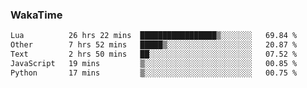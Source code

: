 ### WakaTime

<!--START_SECTION:waka-->

```txt
Lua          26 hrs 22 mins  █████████████████▒░░░░░░░   69.84 %
Other        7 hrs 52 mins   █████▒░░░░░░░░░░░░░░░░░░░   20.87 %
Text         2 hrs 50 mins   ██░░░░░░░░░░░░░░░░░░░░░░░   07.52 %
JavaScript   19 mins         ▒░░░░░░░░░░░░░░░░░░░░░░░░   00.85 %
Python       17 mins         ▒░░░░░░░░░░░░░░░░░░░░░░░░   00.75 %
```

<!--END_SECTION:waka-->

